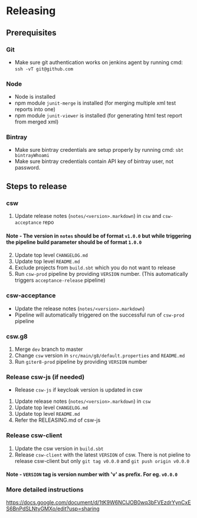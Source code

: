 # Releasing

## Prerequisites

### Git
* Make sure git authentication works on jenkins agent by running cmd: `ssh -vT git@github.com`

### Node
* Node is installed
* npm module `junit-merge` is installed (for merging multiple xml test reports into one)
* npm module `junit-viewer` is installed (for generating html test report from merged xml)

### Bintray
* Make sure bintray credentials are setup properly by running cmd: `sbt bintrayWhoami`
* Make sure bintray credentials contain API key of bintray user, not password.

## Steps to release

### csw
1. Update release notes (`notes/<version>.markdown`) in `csw` and `csw-acceptance` repo
#### Note - The version in `notes` should be of format `v1.0.0` but while triggering the pipeline build parameter should be of format `1.0.0` 
2. Update top level `CHANGELOG.md`
3. Update top level `README.md`
4. Exclude projects from `build.sbt` which you do not want to release
5. Run `csw-prod` pipeline by providing `VERSION` number. (This automatically triggers `acceptance-release` pipeline)

### csw-acceptance
- Update the release notes (`notes/<version>.markdown`)
- Pipeline will automatically triggered on the successful run of `csw-prod` pipeline

### csw.g8
1. Merge `dev` branch to master
2. Change `csw` version in `src/main/g8/default.properties` and `README.md`
3. Run `giter8-prod` pipeline by providing `VERSION` number

### Release csw-js (if needed)
- Release `csw-js` if keycloak version is updated in csw
1. Update release notes (`notes/<version>.markdown`) in `csw`
2. Update top level `CHANGELOG.md`
3. Update top level `README.md`
4. Refer the RELEASING.md of csw-js

### Release csw-client
1. Update the csw version in `build.sbt`
2. Release `csw-client` with the latest `VERSION` of csw.
    There is not pieline to release csw-client but only `git tag v0.0.0` and `git push origin v0.0.0` 

#### Note - `VERSION` tag is version number with 'v' as prefix. For eg. `v0.0.0`

### More detailed instructions

https://docs.google.com/document/d/1tK9W6NClJOB0wq3bFVEzdrYynCxES6BnPdSLNtyGMXo/edit?usp=sharing